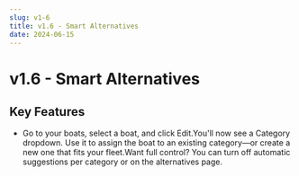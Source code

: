 ```yaml
---
slug: v1-6
title: v1.6 - Smart Alternatives
date: 2024-06-15
---
```


# v1.6 - Smart Alternatives

## Key Features

- Go to your boats, select a boat, and click Edit.You'll now see a Category dropdown. Use it to assign the boat to an existing category—or create a new one that fits your fleet.Want full control? You can turn off automatic suggestions per category or on the alternatives page.
